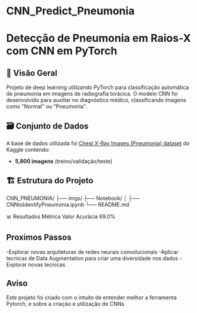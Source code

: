 # CNN_Predict_Pneumonia

# Detecção de Pneumonia em Raios-X com CNN em PyTorch

## 📌 Visão Geral
Projeto de deep learning utilizando PyTorch para classificação automática de pneumonia em imagens de radiografia torácica. O modelo CNN foi desenvolvido para auxiliar no diagnóstico médico, classificando imagens como "Normal" ou "Pneumonia".

## 🗃️ Conjunto de Dados
A base de dados utilizada foi [Chest X-Ray Images (Pneumonia) dataset](https://www.kaggle.com/paultimothymooney/chest-xray-pneumonia) do Kaggle contendo:

- **5,800 imagens** (treino/validação/teste)

## 🏗️ Estrutura do Projeto
CNN_PNEUMONIA/
├── imgs/
├── Notebook/
│ ├── CNNtoIdentifyPneumonia.ipynb
└── README.md

📊 Resultados
Métrica	Valor
Acurácia	69.0%

## Proximos Passos
-Explorar novas arquiteturas de redes neurais convolucionais
-Aplicar tecnicas de Data Augmentation para criar uma diversidade nos dados
-Explorar novas tecnicas

## Aviso 
Este projeto foi criado com o intuito de entender melhor a ferramenta Pytorch, e sobre a criação e utilização de CNNs
